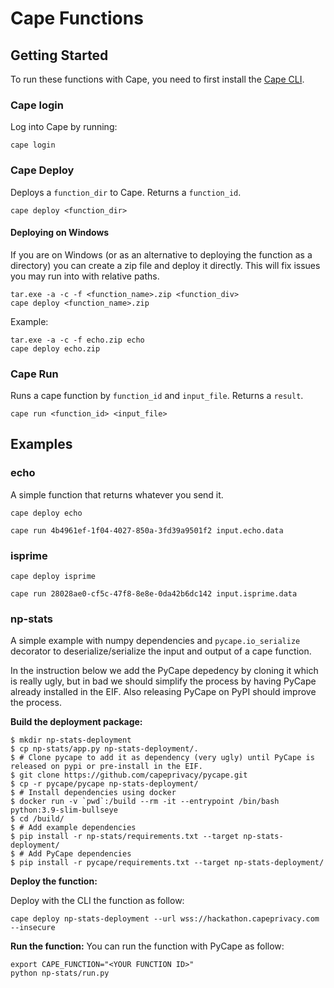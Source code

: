 # Cape Functions

## Getting Started

To run these functions with Cape, you need to first install the [Cape CLI](https://github.com/capeprivacy/cli).

### Cape login

Log into Cape by running:
```
cape login
```

### Cape Deploy

Deploys a `function_dir` to Cape. Returns a `function_id`.

```
cape deploy <function_dir>
```

#### Deploying on Windows

If you are on Windows (or as an alternative to deploying the function as a directory) you can create a zip file and deploy it directly. This will fix issues you may run into with relative paths.

```
tar.exe -a -c -f <function_name>.zip <function_div>
cape deploy <function_name>.zip
```

Example:
```
tar.exe -a -c -f echo.zip echo
cape deploy echo.zip
```

### Cape Run

Runs a cape function by `function_id` and `input_file`. Returns a `result`.

```
cape run <function_id> <input_file>
```

## Examples

### echo

A simple function that returns whatever you send it.

```
cape deploy echo
```

```
cape run 4b4961ef-1f04-4027-850a-3fd39a9501f2 input.echo.data
```

### isprime

```
cape deploy isprime
```

```
cape run 28028ae0-cf5c-47f8-8e8e-0da42b6dc142 input.isprime.data
```

### np-stats
A simple example with numpy dependencies and `pycape.io_serialize` decorator to deserialize/serialize the input and output of a cape function.

In the instruction below we add the PyCape depedency by cloning it which is really ugly, but in bad we should simplify the process by having PyCape
already installed in the EIF. Also releasing PyCape on PyPI should improve the process.

**Build the deployment package:**

```
$ mkdir np-stats-deployment
$ cp np-stats/app.py np-stats-deployment/.
$ # Clone pycape to add it as dependency (very ugly) until PyCape is released on pypi or pre-install in the EIF.
$ git clone https://github.com/capeprivacy/pycape.git
$ cp -r pycape/pycape np-stats-deployment/
$ # Install dependencies using docker
$ docker run -v `pwd`:/build --rm -it --entrypoint /bin/bash python:3.9-slim-bullseye
$ cd /build/
$ # Add example dependencies
$ pip install -r np-stats/requirements.txt --target np-stats-deployment/
$ # Add PyCape dependencies
$ pip install -r pycape/requirements.txt --target np-stats-deployment/
```

**Deploy the function:**

Deploy with the CLI the function as follow:
```
cape deploy np-stats-deployment --url wss://hackathon.capeprivacy.com --insecure
```

**Run the function:**
You can run the function  with PyCape as follow:
```
export CAPE_FUNCTION="<YOUR FUNCTION ID>"
python np-stats/run.py
```
